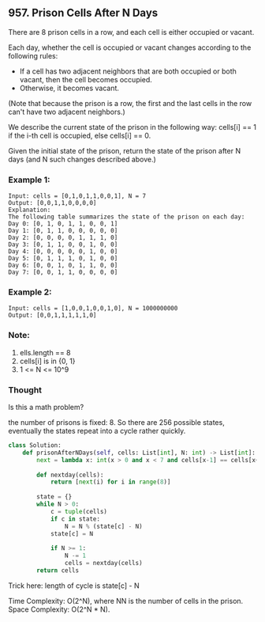 ## 957. Prison Cells After N Days

There are 8 prison cells in a row, and each cell is either occupied or vacant.

Each day, whether the cell is occupied or vacant changes according to the following rules:

- If a cell has two adjacent neighbors that are both occupied or both vacant, then the cell becomes occupied.
- Otherwise, it becomes vacant.

(Note that because the prison is a row, the first and the last cells in the row can't have two adjacent neighbors.)

We describe the current state of the prison in the following way: cells[i] == 1 if the i-th cell is occupied, else cells[i] == 0.

Given the initial state of the prison, return the state of the prison after N days (and N such changes described above.)

### Example 1:
```
Input: cells = [0,1,0,1,1,0,0,1], N = 7
Output: [0,0,1,1,0,0,0,0]
Explanation: 
The following table summarizes the state of the prison on each day:
Day 0: [0, 1, 0, 1, 1, 0, 0, 1]
Day 1: [0, 1, 1, 0, 0, 0, 0, 0]
Day 2: [0, 0, 0, 0, 1, 1, 1, 0]
Day 3: [0, 1, 1, 0, 0, 1, 0, 0]
Day 4: [0, 0, 0, 0, 0, 1, 0, 0]
Day 5: [0, 1, 1, 1, 0, 1, 0, 0]
Day 6: [0, 0, 1, 0, 1, 1, 0, 0]
Day 7: [0, 0, 1, 1, 0, 0, 0, 0]
```

### Example 2:
```
Input: cells = [1,0,0,1,0,0,1,0], N = 1000000000
Output: [0,0,1,1,1,1,1,0]
```

### Note:
1. ells.length == 8
2. cells[i] is in {0, 1}
3. 1 <= N <= 10^9

### Thought 

Is this a math problem?

the number of prisons is fixed: 8. So there are 256 possible states, eventually the states repeat into a cycle rather quickly. 


```python
class Solution:
    def prisonAfterNDays(self, cells: List[int], N: int) -> List[int]:
        next = lambda x: int(x > 0 and x < 7 and cells[x-1] == cells[x+1])
        
        def nextday(cells):
            return [next(i) for i in range(8)]
        
        state = {}
        while N > 0:
            c = tuple(cells)
            if c in state:
                N = N % (state[c] - N)
            state[c] = N
            
            if N >= 1:
                N -= 1
                cells = nextday(cells)
        return cells
```

Trick here: length of cycle is state[c] - N

Time Complexity: O(2^N), where NN is the number of cells in the prison.
Space Complexity: O(2^N * N).
